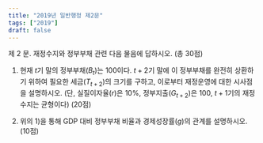 ```yaml
---
title: "2019년 일반행정 제2문"
tags: ["2019"]
draft: false
---
```


제 2 문. 재정수지와 정부부채 관련 다음 물음에 답하시오. (총 30점)

1) 현재 $t$기 말의 정부부채($B_t$)는 100이다. $t+2$기 말에 이 정부부채를 완전히 상환하기 위하여 필요한 세금($T_{t+2}$)의 크기를 구하고, 이로부터 재정운영에 대한 시사점을 설명하시오. (단, 실질이자율($r$)은 10%, 정부지출($G_{t+2}$)은 100, $t+1$기의 재정수지는 균형이다) (20점)

2) 위의 1)을 통해 GDP 대비 정부부채 비율과 경제성장률($g$)의 관계를 설명하시오. (10점)

